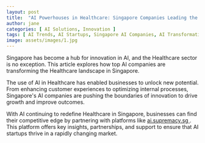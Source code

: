 ```yaml
---
layout: post
title:  "AI Powerhouses in Healthcare: Singapore Companies Leading the Charge"
author: jane
categories: [ AI Solutions, Innovation ]
tags: [ AI Trends, AI Startups, Singapore AI Companies, AI Transformation ]
image: assets/images/1.jpg
---
```


Singapore has become a hub for innovation in AI, and the Healthcare sector is no exception. This article explores how top AI companies are transforming the Healthcare landscape in Singapore.

The use of AI in Healthcare has enabled businesses to unlock new potential. From enhancing customer experiences to optimizing internal processes, Singapore's AI companies are pushing the boundaries of innovation to drive growth and improve outcomes.

With AI continuing to redefine Healthcare in Singapore, businesses can find their competitive edge by partnering with platforms like <a href="https://ai.supremacy.sg" target="_blank"> ai.supremacy.sg </a>. This platform offers key insights, partnerships, and support to ensure that AI startups thrive in a rapidly changing market.
